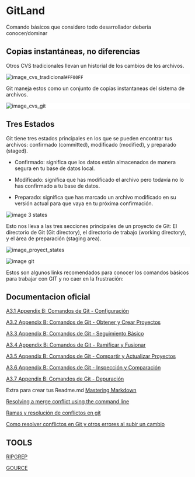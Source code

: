 # GitLand
Comando básicos que considero todo desarrollador debería conocer/dominar


## Copias instantáneas, no diferencias

Otros CVS tradicionales llevan un historial de los cambios de los archivos.
<div style="background-color:white">

![image_cvs_tradicional](https://git-scm.com/book/en/v2/images/deltas.png)`#FF00FF`

</div>

Git maneja estos como un conjunto de copias instantaneas del sistema de archivos.

<div style="background-color:white">

![image_cvs_git](https://git-scm.com/book/en/v2/images/snapshots.png)
</div>


## Tres Estados

Git tiene tres estados principales en los que se pueden encontrar tus archivos: confirmado (committed), modificado (modified), y preparado (staged). 

* Confirmado: significa que los datos están almacenados de manera segura en tu base de datos local. 

* Modificado: significa que has modificado el archivo pero todavía no lo has confirmado a tu base de datos. 

* Preparado: significa que has marcado un archivo modificado en su versión actual para que vaya en tu próxima confirmación.

![image 3 states](https://i.stack.imgur.com/qfins.png)

Esto nos lleva a las tres secciones principales de un proyecto de Git: El directorio de Git (Git directory), el directorio de trabajo (working directory), y el área de preparación (staging area).

<div style="background-color:white">

![image_proyect_states](https://git-scm.com/book/en/v2/images/areas.png)


![image git](https://i.stack.imgur.com/MgaV9.png)

</div>


Estos son algunos links recomendados para conocer los comandos básicos para trabajar con GIT y no caer en la frustración:

## Documentacion oficial

[A3.1 Appendix B: Comandos de Git - Configuración](https://git-scm.com/book/es/v2/Appendix-B%3A-Comandos-de-Git-Configuración)

[A3.2 Appendix B: Comandos de Git - Obtener y Crear Proyectos](https://git-scm.com/book/es/v2/Appendix-B%3A-Comandos-de-Git-Obtener-y-Crear-Proyectos)

[A3.3 Appendix B: Comandos de Git - Seguimiento Básico](https://git-scm.com/book/es/v2/Appendix-B%3A-Comandos-de-Git-Seguimiento-Básico)

[A3.4 Appendix B: Comandos de Git - Ramificar y Fusionar](https://git-scm.com/book/es/v2/Appendix-B%3A-Comandos-de-Git-Ramificar-y-Fusionar)

[A3.5 Appendix B: Comandos de Git - Compartir y Actualizar Proyectos](https://git-scm.com/book/es/v2/Appendix-B%3A-Comandos-de-Git-Compartir-y-Actualizar-Proyectos)

[A3.6 Appendix B: Comandos de Git - Inspección y Comparación](https://git-scm.com/book/es/v2/Appendix-B%3A-Comandos-de-Git-Inspección-y-Comparación)

[A3.7 Appendix B: Comandos de Git - Depuración](https://git-scm.com/book/es/v2/Appendix-B%3A-Comandos-de-Git-Depuración)

Extra para crear tus Readme.md
[Mastering Markdown](https://guides.github.com/features/mastering-markdown/)

[Resolving a merge conflict using the command line](https://help.github.com/en/github/collaborating-with-issues-and-pull-requests/resolving-a-merge-conflict-using-the-command-line)

[Ramas y resolución de conflictos en git](https://styde.net/ramas-y-resolucion-de-conflictos-en-git/)

[Como resolver conflictos en Git y otros errores al subir un cambio](https://www.codigonaranja.com/2017/como-resolver-conflictos-en-git-y-otros-errores-a-subir-un-cambio)



## TOOLS

[RIPGREP](https://github.com/BurntSushi/ripgrep)

[GOURCE](https://gource.io/)

